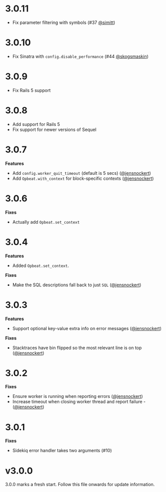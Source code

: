 # 3.0.11

- Fix parameter filtering with symbols (#37 [@simitt](https://github.com/simitt))

# 3.0.10

- Fix Sinatra with `config.disable_performance` (#44 [@skogsmaskin](https://github.com/skogsmaskin))

# 3.0.9

- Fix Rails 5 support

# 3.0.8

- Add support for Rails 5
- Fix support for newer versions of Sequel

# 3.0.7

**Features**

- Add `config.worker_quit_timeout` (default is 5 secs) ([@jensnockert](https://github.com/jensnockert))
- Add `Opbeat.with_context` for block-specific contexts ([@jensnockert](https://github.com/jensnockert))

# 3.0.6

**Fixes**

- Actually add `Opbeat.set_context`

# 3.0.4

**Features**

- Added `Opbeat.set_context`.

**Fixes**

- Make the SQL descriptions fall back to just `SQL` ([@jensnockert](https://github.com/jensnockert))

# 3.0.3

**Features**

- Support optional key-value extra info on error messages ([@jensnockert](https://github.com/jensnockert))

**Fixes**

- Stacktraces have bin flipped so the most relevant line is on top ([@jensnockert](https://github.com/jensnockert))

# 3.0.2

**Fixes**

- Ensure worker is running when reporting errors ([@jensnockert](https://github.com/jensnockert))
- Increase timeout when closing worker thread and report failure - ([@jensnockert](https://github.com/jensnockert))

# 3.0.1

**Fixes**

- Sidekiq error handler takes two arguments (#10)

# v3.0.0

3.0.0 marks a fresh start. Follow this file onwards for update information.
